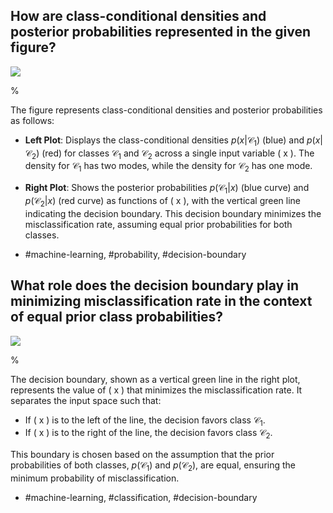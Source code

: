    
## How are class-conditional densities and posterior probabilities represented in the given figure?

![](https://cdn.mathpix.com/cropped/2024_05_26_3a79e15ed1a634320c5fg-1.jpg?height=702&width=1494&top_left_y=235&top_left_x=147)

%

The figure represents class-conditional densities and posterior probabilities as follows:

- **Left Plot**: Displays the class-conditional densities $p(x|\mathcal{C}_1)$ (blue) and $p(x|\mathcal{C}_2)$ (red) for classes $\mathcal{C}_1$ and $\mathcal{C}_2$ across a single input variable \( x \). The density for $\mathcal{C}_1$ has two modes, while the density for $\mathcal{C}_2$ has one mode.
- **Right Plot**: Shows the posterior probabilities $p(\mathcal{C}_1|x)$ (blue curve) and $p(\mathcal{C}_2|x)$ (red curve) as functions of \( x \), with the vertical green line indicating the decision boundary. This decision boundary minimizes the misclassification rate, assuming equal prior probabilities for both classes.

- #machine-learning, #probability, #decision-boundary

## What role does the decision boundary play in minimizing misclassification rate in the context of equal prior class probabilities?

![](https://cdn.mathpix.com/cropped/2024_05_26_3a79e15ed1a634320c5fg-1.jpg?height=702&width=1494&top_left_y=235&top_left_x=147)

%

The decision boundary, shown as a vertical green line in the right plot, represents the value of \( x \) that minimizes the misclassification rate. It separates the input space such that:

- If \( x \) is to the left of the line, the decision favors class $\mathcal{C}_1$.
- If \( x \) is to the right of the line, the decision favors class $\mathcal{C}_2$.

This boundary is chosen based on the assumption that the prior probabilities of both classes, $p(\mathcal{C}_1)$ and $p(\mathcal{C}_2)$, are equal, ensuring the minimum probability of misclassification.

- #machine-learning, #classification, #decision-boundary